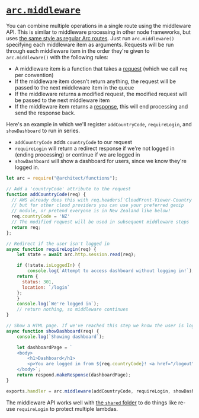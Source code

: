 # <a id=arc.middleware href=#arc.middleware>`arc.middleware`</a>

You can combine multiple operations in a single route using the middleware API. This is similar to middleware processing in other node frameworks, but uses [the same style as regular Arc routes](/guides/http). Just run `arc.middleware()` specifying each middleware item as arguments. Requests will be run through each middleware item in the order they're given to `arc.middleware()` with the following rules:

- A middleware item is a function that takes a [request](/guides/http) (which we call `req` per convention)
- If the middleware item doesn't return anything, the request will be passed to the next middleware item in the queue
- If the middleware returns a modified request, the modified request will be passed to the next middleware item
- If the middleware item returns a [response](/guides/http), this will end processing and send the response back. 

Here's an example in which we'll register `addCountryCode`, `requireLogin`, and `showDashboard` to run in series. 

- `addCountryCode` adds `countryCode` to our request
- `requireLogin` will return a redirect response if we're not logged in (ending processing) or continue if we are logged in
- `showDashboard` will show a dashboard for users, since we know they're logged in.

```javascript
let arc = require("@architect/functions");

// Add a 'countryCode' attribute to the request 
function addCountryCode(req) {
  // AWS already does this with req.headers['CloudFront-Viewer-Country']
  // but for other cloud providers you can use your preferred geoip 
  // module, or pretend everyone is in New Zealand like below!
  req.countryCode = 'NZ'
  // The modified request will be used in subsequent middleware steps
  return req;
};

// Redirect if the user isn't logged in
async function requireLogin(req) {
	let state = await arc.http.session.read(req);

	if (!state.isLoggedIn) {
		console.log(`Attempt to access dashboard without logging in!`);
    return {
      status: 301,
      location: `/login`
    };
	}
	console.log(`We're logged in`);
	// return nothing, so middleware continues
}

// Show a HTML page. If we've reached this step we know the user is logged in, and we know their country code! 
async function showDashboard(req) {
	console.log(`Showing dashboard`);

	let dashboardPage = `
	<body>
		<h1>Dashboard</h1>
		<p>You are logged in from ${req.countryCode}! <a href="/logout">logout</a><p>
	</body>`;
	return respond.makeResponse(dashboardPage);
}

exports.handler = arc.middleware(addCountryCode, requireLogin, showDashboard);
```

The middleware API works well with [the `shared` folder](/guides/sharing-common-code) to do things like re-use `requireLogin` to protect multiple lambdas. 